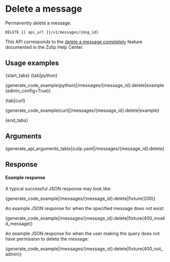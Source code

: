 # Delete a message

Permanently delete a message.

`DELETE {{ api_url }}/v1/messages/{msg_id}`

This API corresponds to the
[delete a message completely][delete-completely] feature documented in
the Zulip Help Center.

[delete-completely]: /help/edit-or-delete-a-message#delete-a-message-completely

## Usage examples

{start_tabs}
{tab|python}

{generate_code_example(python)|/messages/{message_id}:delete|example(admin_config=True)}

{tab|curl}

{generate_code_example(curl)|/messages/{message_id}:delete|example}

{end_tabs}

## Arguments

{generate_api_arguments_table|zulip.yaml|/messages/{message_id}:delete}

## Response

#### Example response

A typical successful JSON response may look like:

{generate_code_example|/messages/{message_id}:delete|fixture(200)}

An example JSON response for when the specified message does not exist:

{generate_code_example|/messages/{message_id}:delete|fixture(400_invalid_message)}

An example JSON response for when the user making the query does not
have permission to delete the message:

{generate_code_example|/messages/{message_id}:delete|fixture(400_not_admin)}
